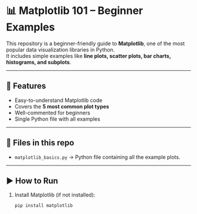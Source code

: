 # 📊 Matplotlib 101 – Beginner Examples

This repository is a beginner-friendly guide to **Matplotlib**, one of the most popular data visualization libraries in Python.  
It includes simple examples like **line plots, scatter plots, bar charts, histograms, and subplots**.

---               
    
## 🔹 Features    
- Easy-to-understand Matplotlib code   
- Covers the **5 most common plot types**  
- Well-commented for beginners     
- Single Python file with all examples   

--- 

## 📂 Files in this repo
- `matplotlib_basics.py` → Python file containing all the example plots.  

---

## ▶️ How to Run
1. Install Matplotlib (if not installed):
   ```bash
   pip install matplotlib
